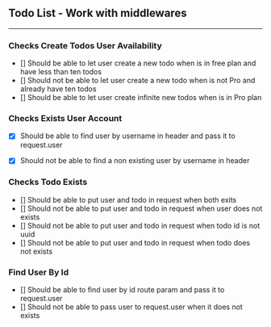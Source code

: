 ## Todo List - Work with middlewares

---


### Checks Create Todos User Availability

- [] Should be able to let user create a new todo when is in free plan and have less than ten todos
- [] Should not be able to let user create a new todo when is not Pro and already have ten todos
- [] Should be able to let user create infinite new todos when is in Pro plan


### Checks Exists User Account

- [X] Should be able to find user by username in header and pass it to request.user
- [X] Should not be able to find a non existing user by username in header


### Checks Todo Exists

- [] Should be able to put user and todo in request when both exits
- [] Should not be able to put user and todo in request when user does not exists
- [] Should not be able to put user and todo in request when todo id is not uuid
- [] Should not be able to put user and todo in request when todo does not exists


### Find User By Id

- [] Should be able to find user by id route param and pass it to request.user
- [] Should not be able to pass user to request.user when it does not exists